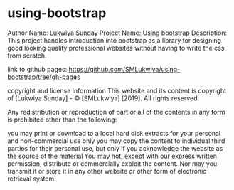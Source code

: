 # using-bootstrap
Author Name: Lukwiya Sunday
Project Name: Using bootstrap
Description: This project handles introduction into bootstrap as a library for designing good looking quality professional websites without having to write the css from scratch.

link to github pages: https://github.com/SMLukwiya/using-bootstrap/tree/gh-pages

copyright and license information
This website and its content is copyright of [Lukwiya Sunday] - © [SMLukwiya] [2019]. All rights reserved.

Any redistribution or reproduction of part or all of the contents in any form is prohibited other than the following:

you may print or download to a local hard disk extracts for your personal and non-commercial use only
you may copy the content to individual third parties for their personal use, but only if you acknowledge the website as the source of the material
You may not, except with our express written permission, distribute or commercially exploit the content. Nor may you transmit it or store it in any other website or other form of electronic retrieval system.

